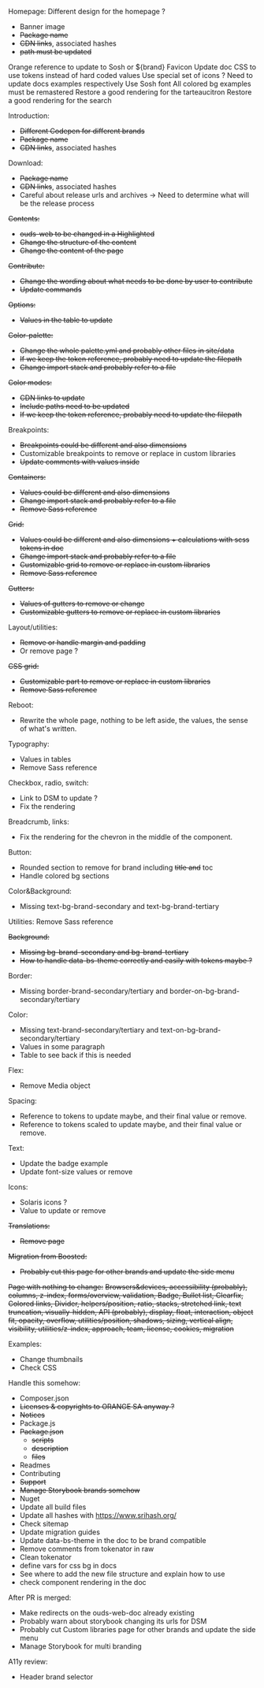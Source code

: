 Homepage:
Different design for the homepage ?
- Banner image
- ~~Package name~~
- ~~CDN links~~, associated hashes
- ~~path must be updated~~

Orange reference to update to Sosh or ${brand}
Favicon
Update doc CSS to use tokens instead of hard coded values
Use special set of icons ? Need to update docs examples respectively
Use Sosh font
All colored bg examples must be remastered
Restore a good rendering for the tarteaucitron
Restore a good rendering for the search

Introduction:
- ~~Different Codepen for different brands~~
- ~~Package name~~
- ~~CDN links~~, associated hashes

Download:
- ~~Package name~~
- ~~CDN links~~, associated hashes
- Careful about release urls and archives -> Need to determine what will be the release process

~~Contents:~~
- ~~ouds-web to be changed in a Highlighted~~
- ~~Change the structure of the content~~
- ~~Change the content of the page~~

~~Contribute:~~
- ~~Change the wording about what needs to be done by user to contribute~~
- ~~Update commands~~

~~Options:~~
- ~~Values in the table to update~~

~~Color-palette:~~
- ~~Change the whole palette.yml and probably other files in site/data~~
- ~~If we keep the token reference, probably need to update the filepath~~
- ~~Change import stack and probably refer to a file~~

~~Color modes:~~
- ~~CDN links to update~~
- ~~Include paths need to be updated~~
- ~~If we keep the token reference, probably need to update the filepath~~

Breakpoints:
- ~~Breakpoints could be different and also dimensions~~
- Customizable breakpoints to remove or replace in custom libraries
- ~~Update comments with values inside~~

~~Containers:~~
- ~~Values could be different and also dimensions~~
- ~~Change import stack and probably refer to a file~~
- ~~Remove Sass reference~~

~~Grid:~~
- ~~Values could be different and also dimensions + calculations with scss tokens in doc~~
- ~~Change import stack and probably refer to a file~~
- ~~Customizable grid to remove or replace in custom libraries~~
- ~~Remove Sass reference~~

~~Gutters:~~
- ~~Values of gutters to remove or change~~
- ~~Customizable gutters to remove or replace in custom libraries~~

Layout/utilities:
- ~~Remove or handle margin and padding~~
- Or remove page ?

~~CSS grid:~~
- ~~Customizable part to remove or replace in custom libraries~~
- ~~Remove Sass reference~~

Reboot:
- Rewrite the whole page, nothing to be left aside, the values, the sense of what's written.

Typography:
- Values in tables
- Remove Sass reference

Checkbox, radio, switch:
- Link to DSM to update ?
- Fix the rendering

Breadcrumb, links:
- Fix the rendering for the chevron in the middle of the component.

Button:
- Rounded section to remove for brand including ~~title and~~ toc
- Handle colored bg sections

Color&Background:
- Missing text-bg-brand-secondary and text-bg-brand-tertiary

Utilities: Remove Sass reference

~~Background:~~
- ~~Missing bg-brand-secondary and bg-brand-tertiary~~
- ~~How to handle data-bs-theme correctly and easily with tokens maybe ?~~

Border:
- Missing border-brand-secondary/tertiary and border-on-bg-brand-secondary/tertiary

Color:
- Missing text-brand-secondary/tertiary and text-on-bg-brand-secondary/tertiary
- Values in some paragraph
- Table to see back if this is needed

Flex:
- Remove Media object

Spacing:
- Reference to tokens to update maybe, and their final value or remove.
- Reference to tokens scaled to update maybe, and their final value or remove.

Text:
- Update the badge example
- Update font-size values or remove

Icons:
- Solaris icons ?
- Value to update or remove

~~Translations:~~
- ~~Remove page~~

~~Migration from Boosted:~~
- ~~Probably cut this page for other brands and update the side menu~~

~~Page with nothing to change:~~
~~Browsers&devices, accessibility (probably), columns, z-index, forms/overview, validation, Badge, Bullet list, Clearfix, Colored links, Divider, helpers/position, ratio, stacks, stretched link, text truncation, visually-hidden, API (probably), display, float, interaction, object fit, opacity, overflow, utilities/position, shadows, sizing, vertical align, visibility, utilities/z-index, approach, team, license, cookies, migration~~

Examples:
- Change thumbnails
- Check CSS

Handle this somehow:
- Composer.json
- ~~Licenses & copyrights to ORANGE SA anyway ?~~
- ~~Notices~~
- Package.js
- ~~Package.json~~
  - ~~scripts~~
  - ~~description~~
  - ~~files~~
- Readmes
- Contributing
- ~~Support~~
- ~~Manage Storybook brands somehow~~
- Nuget
- Update all build files
- Update all hashes with https://www.srihash.org/
- Check sitemap
- Update migration guides
- Update data-bs-theme in the doc to be brand compatible
- Remove comments from tokenator in raw
- Clean tokenator
- define vars for css bg in docs
- See where to add the new file structure and explain how to use
- check component rendering in the doc

After PR is merged:
- Make redirects on the ouds-web-doc already existing
- Probably warn about storybook changing its urls for DSM
- Probably cut Custom libraries page for other brands and update the side menu
- Manage Storybook for multi branding

A11y review:
- Header brand selector
